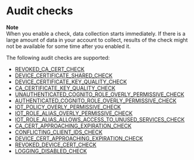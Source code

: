 # Audit checks<a name="device-defender-audit-checks"></a>

**Note**  
When you enable a check, data collection starts immediately\. If there is a large amount of data in your account to collect, results of the check might not be available for some time after you enabled it\.

The following audit checks are supported:
+ [REVOKED\_CA\_CERT\_CHECK](audit-chk-revoked-ca-cert.md)
+ [DEVICE\_CERTIFICATE\_SHARED\_CHECK](audit-chk-device-cert-shared.md)
+ [DEVICE\_CERTIFICATE\_KEY\_QUALITY\_CHECK](audit-chk-device-cert-key-quality.md)
+ [CA\_CERTIFICATE\_KEY\_QUALITY\_CHECK](audit-chk-ca-cert-key-quality.md)
+ [UNAUTHENTICATED\_COGNITO\_ROLE\_OVERLY\_PERMISSIVE\_CHECK](audit-chk-unauth-cognito-role-permissive.md)
+ [AUTHENTICATED\_COGNITO\_ROLE\_OVERLY\_PERMISSIVE\_CHECK](audit-chk-auth-cognito-role-permissive.md)
+ [IOT\_POLICY\_OVERLY\_PERMISSIVE\_CHECK](audit-chk-iot-policy-permissive.md)
+ [IOT\_ROLE\_ALIAS\_OVERLY\_PERMISSIVE\_CHECK](audit-chk-iot-role-alias-permissive.md)
+ [IOT\_ROLE\_ALIAS\_ALLOWS\_ACCESS\_TO\_UNUSED\_SERVICES\_CHECK](audit-chk-role-alias-unused-svcs.md)
+ [CA\_CERT\_APPROACHING\_EXPIRATION\_CHECK](audit-chk-ca-cert-approaching-expiration.md)
+ [CONFLICTING\_CLIENT\_IDS\_CHECK](audit-chk-conflicting-client-ids.md)
+ [DEVICE\_CERT\_APPROACHING\_EXPIRATION\_CHECK](audit-chk-device-cert-approaching-expiration.md)
+ [REVOKED\_DEVICE\_CERT\_CHECK](audit-chk-revoked-device-cert.md)
+ [LOGGING\_DISABLED\_CHECK](audit-chk-logging-disabled.md)